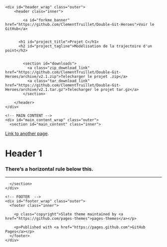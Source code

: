     <div id="header_wrap" class="outer">
        <header class="inner">
          
            <a id="forkme_banner" href="https://github.com/ClementTruillet/Double-Git-Heroes">Voir le GitHub</a>
          

          <h1 id="project_title">Projet C</h1>
          <h2 id="project_tagline">Modélisation de la trajectoire d'un point</h2>

          
            <section id="downloads">
              <a class="zip_download_link" href="https://github.com/ClementTruillet/Double-Git-Heroes/archive/v2.1.zip">Telecharger le projet .zip</a>
              <a class="tar_download_link" href="https://github.com/ClementTruillet/Double-Git-Heroes/archive/v2.1.tar.gz">Telecharger le projet tar.gz</a>
            </section>
          
        </header>
    </div>

    <!-- MAIN CONTENT -->
    <div id="main_content_wrap" class="outer">
      <section id="main_content" class="inner">

<p><a href="./another-page.html">Link to another page</a>.</p>


<h1 id="header-1">Header 1</h1>



<h3 id="theres-a-horizontal-rule-below-this">There’s a horizontal rule below this.</h3>

<hr />

      </section>
    </div>

    <!-- FOOTER  -->
    <div id="footer_wrap" class="outer">
      <footer class="inner">
        
        <p class="copyright">Slate theme maintained by <a href="https://github.com/pages-themes">pages-themes</a></p>
        
        <p>Published with <a href="https://pages.github.com">GitHub Pages</a></p>
      </footer>
    </div>

    
  </body>
</html>
